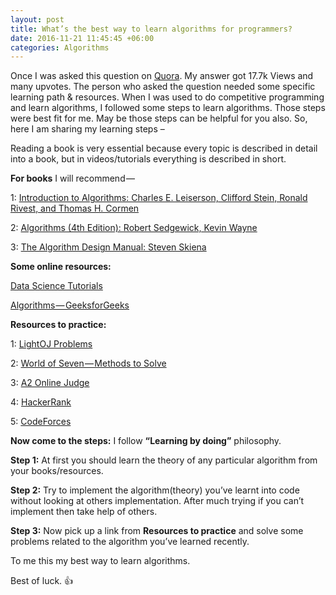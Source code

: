 ```yaml
---
layout: post
title: What’s the best way to learn algorithms for programmers?
date: 2016-11-21 11:45:45 +06:00
categories: Algorithms
---
```


Once I was asked this question on [Quora](https://www.quora.com/Whats-the-best-way-to-learn-algorithms-for-programmers). My answer got 17.7k Views and many upvotes. The person who asked the question needed some specific learning path & resources. When I was used to do competitive programming and learn algorithms, I followed some steps to learn algorithms. Those steps were best fit for me. May be those steps can be helpful for you also. So, here I am sharing my learning steps –

Reading a book is very essential because every topic is described in detail into a book, but in videos/tutorials everything is described in short.

**For books** I will recommend —

1: [Introduction to Algorithms: Charles E. Leiserson, Clifford Stein, Ronald Rivest, and Thomas H. Cormen](http://www.amazon.com/Introduction-Algorithms-Second-Edition-Thomas/dp/0262032937)

2: [Algorithms (4th Edition): Robert Sedgewick, Kevin Wayne](http://www.amazon.com/Algorithms-4th-Edition-Robert-Sedgewick/dp/032157351X)

3: [The Algorithm Design Manual: Steven Skiena](https://www.amazon.com/Algorithm-Design-Manual-Steven-Skiena/dp/1848000693)

**Some online resources:**

[Data Science Tutorials](https://www.topcoder.com/community/data-science/data-science-tutorials/)

[Algorithms — GeeksforGeeks](http://www.geeksforgeeks.org/fundamentals-of-algorithms/)

**Resources to practice:**

1: [LightOJ Problems](http://http//lightoj.com/volume_problemcategory.php)

2: [World of Seven — Methods to Solve](http://www.comp.nus.edu.sg/%7Estevenha/methodstosolve.html)

3: [A2 Online Judge](http://a2oj.com/Categories.jsp)

4: [HackerRank](https://www.hackerrank.com/domains)

5: [CodeForces](http://codeforces.com/problemset)

**Now come to the steps:**
I follow **“Learning by doing”** philosophy.

**Step 1:** At first you should learn the theory of any particular algorithm from your books/resources.

**Step 2:** Try to implement the algorithm(theory) you’ve learnt into code without looking at others implementation. After much trying if you can’t implement then take help of others.

**Step 3:** Now pick up a link from **Resources to practice** and solve some problems related to the algorithm you’ve learned recently.

To me this my best way to learn algorithms.

Best of luck. :thumbsup:
